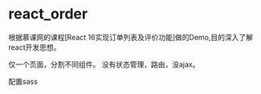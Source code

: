 # react_order
根据慕课网的课程[React 16实现订单列表及评价功能]做的Demo,目的深入了解react开发思想。

仅一个页面，分割不同组件。
没有状态管理，路由，没ajax。

配置sass
